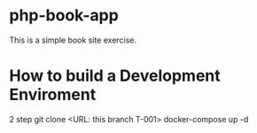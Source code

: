 # php-book-app
This is a simple book site exercise.
# How to build a Development Enviroment
2 step
git clone <URL: this branch T-001>
docker-compose up -d
